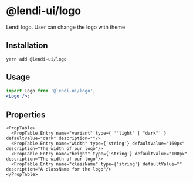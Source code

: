 # @lendi-ui/logo

Lendi logo. User can change the logo with theme.

## Installation

```
yarn add @lendi-ui/logo
```

## Usage

```jsx
import Logo from '@lendi-ui/logo';
<Logo />;
```

## Properties

```
<PropTable>
  <PropTable.Entry name="variant" type={ '"light" | "dark"' } defaultValue="dark" description=""/>
  <PropTable.Entry name="width" type={'string'} defaultValue="160px" description="The width of our logo"/>
  <PropTable.Entry name="height" type={'string'} defaultValue="100px" description="The width of our logo"/>
  <PropTable.Entry name="className" type={'string'} defaultValue="" description="A className for the logo"/>
</PropTable>
```
